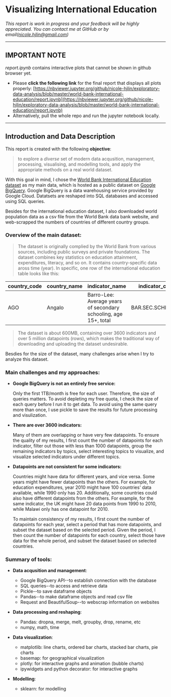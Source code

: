 # Visualizing International Education 

_This report is work in progress and your feedback will be highly appreciated. You can contact me at GitHub or by email(nicole.hjlin@gmail.com)_

---

## IMPORTANT NOTE
_report.ipynb_ contains interactive plots that cannot be shown in github browser yet. 
- Please **click the following link** for the final report that displays all plots properly: [https://nbviewer.jupyter.org/github/nicole-hjlin/exploratory-data-analysis/blob/master/world-bank-international-education/report.ipynb](https://nbviewer.jupyter.org/github/nicole-hjlin/exploratory-data-analysis/blob/master/world-bank-international-education/report.ipynb)
- Alternatively, pull the whole repo and run the jupyter notebook locally. 

---

## Introduction and Data Description

This report is created with the following **objective**:
> to explore a _diverse_ set of modern data acqusition, management, processing, visualising, and modelling tools, and apply the appropriate methods on a real world dataset.

With this goal in mind, I chose the [World Bank International Education dataset](https://console.cloud.google.com/marketplace/details/the-world-bank/education) as my main data, which is hosted as a public dataset on [Google BigQuery](https://cloud.google.com/bigquery/). Google BigQuery is a data warehousing service provided by Google Cloud. Datatsets are reshaped into SQL databases and accessed using SQL queries.

Besides for the international education dataset, I also downloaded world population data as a csv file from the World Bank data bank website, and web-scrapped the numbers of countries of different country groups. 

### Overview of the main dataset: 

> The dataset is originally complied by the World Bank from various sources, including public surveys and private foundations. The dataset combines key statistics on education attainment, expenditures, literacy, and so on. It contains country-specific data aross time (year). In specific, one row of the international education table looks like this: 

| country_code | country_name | indicator_name | indicator_code | year | value|
|---|---|---|---|---|---|
| AGO | Angalo | Barro-Lee: Average years of secondary schooling, age 15+, total | BAR.SEC.SCHL.15UP | 2010 | xxx|


> The dataset is about 600MB, containing over 3600 indicators and over 5 million datapoints (rows), which makes the traditional way of downloading and uploading the dataset undesirable. 

Besdies for the size of the dataset, many challenges arise when I try to analyze this dataset.

### Main challenges and my approaches:
    
- **Google BigQuery is not an entirely free service:**
    
    Only the first 1TB/month is free for each user. Therefore, the size of queries matters. 
    To avoid depleting my free quota, I check the size of each query before I run it to get data. 
    To avoid using the same query more than once, I use pickle to save the results for future processing and visulization.  
       
       
- **There are over 3600 indicators:**
    
    Many of them are overlapping or have very few datapoints. 
    To ensure the quality of my results, I first count the number of datapoints for each indicator, filter out those with less than 1000 datapoints, group the remaining indicators by topics, select interesting topics to visualize, and visualize selected indicators under different topics. 
    
    
- **Datapoints are not consistent for some indicators:**
    
    Countries might have data for different years, and vice versa. Some years might have fewer datapoints than the others. For example, for education expenditures, year 2010 might have 100 countries' data available, while 1990 only has 20. Additionally, some countries could also have different datapoints from the others. For example, for the same indicator, the UK might have 20 data points from 1990 to 2010, while Malawi only has one datapoint for 2010. 
    
    To maintain consistency of my results, I first count the number of datapoints for each year, select a period that has more datapoints, and subset the dataset based on the selected period. Given the period, I then count the number of datapoints for each country, select those have data for the whole period, and subset the dataset based on selected countries.
    
### Summary of tools:
- **Data acqusition and management**:

    - Google BigQuery API--to establish connection with the database
    - SQL queries--to access and retrieve data
    - Pickle--to save dataframe objects 
    - Pandas--to make dataframe objects and read csv file 
    - Request and BeautifulSoup--to webscrap information on websites


- **Data processing and reshaping**:

    - Pandas: dropna, merge, melt, groupby, drop, rename, etc
    - numpy, math, time
    
    
- **Data visualization**:
    - matplotlib: line charts, ordered bar charts, stacked bar charts, pie charts
    - basemap: for geographical visualization
    - plotly: for interactive graphs and animation (bubble charts)
    - ipywidgets and python decorator: for interactive graphs
    
    
- **Modelling**:
    - sklearn: for modelling



